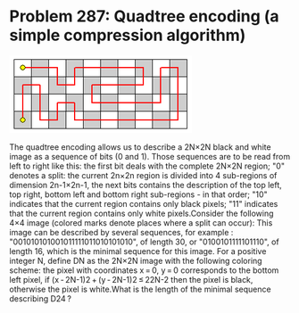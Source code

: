 # Problem 287: Quadtree encoding (a simple compression algorithm)

![problem](problem.gif)

The quadtree encoding allows us to describe a 2N×2N black and white
image as a sequence of bits (0 and 1). Those sequences are to be read
from left to right like this: the first bit deals with the complete
2N×2N region; "0" denotes a split: the current 2n×2n region is divided
into 4 sub-regions of dimension 2n-1×2n-1, the next bits contains the
description of the top left, top right, bottom left and bottom right
sub-regions - in that order; "10" indicates that the current region
contains only black pixels; "11" indicates that the current region
contains only white pixels.Consider the following 4×4 image (colored
marks denote places where a split can occur): This image can be
described by several sequences, for example :
"001010101001011111011010101010", of length 30, or "0100101111101110",
of length 16, which is the minimal sequence for this image. For a
positive integer N, define DN as the 2N×2N image with the following
coloring scheme: the pixel with coordinates x = 0, y = 0 corresponds to
the bottom left pixel, if (x - 2N-1)2 + (y - 2N-1)2 ≤ 22N-2 then the
pixel is black, otherwise the pixel is white.What is the length of the
minimal sequence describing D24 ?